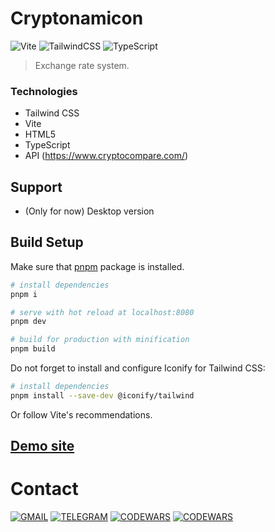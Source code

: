 # Cryptonamicon
![Vite](https://img.shields.io/badge/vite-%23646CFF.svg?style=for-the-badge&logo=vite&logoColor=white)
![TailwindCSS](https://img.shields.io/badge/Tailwind_CSS-38B2AC?style=for-the-badge&logo=tailwind-css&logoColor=white)
![TypeScript](https://img.shields.io/badge/TypeScript-007ACC?style=for-the-badge&logo=typescript&logoColor=white)

> Exchange rate system.
### Technologies
* Tailwind CSS
* Vite
* HTML5
* TypeScript
* API (https://www.cryptocompare.com/)

## Support
* (Only for now) Desktop version 

## Build Setup

Make sure that [pnpm](https://pnpm.io/) package is installed.

``` bash
# install dependencies
pnpm i

# serve with hot reload at localhost:8080
pnpm dev

# build for production with minification
pnpm build
```

Do not forget to install and configure Iconify for Tailwind CSS:
``` bash
# install dependencies
pnpm install --save-dev @iconify/tailwind
```

Or follow Vite's recommendations.

## [Demo site](https://baudinovv.github.io/cryptonomicon/)

# Contact

[![GMAIL](https://img.shields.io/badge/Gmail-D14836?style=for-the-badge&logo=gmail&logoColor=white)](alisher.baudinovv@gmail.com)
[![TELEGRAM](https://img.shields.io/badge/Telegram-2CA5E0?style=for-the-badge&logo=telegram&logoColor=white)](https://t.me/baudinovv)
[![CODEWARS](https://img.shields.io/badge/GitHub-100000?style=for-the-badge&logo=github&logoColor=white)](https://github.com/baudinovv)
[![CODEWARS](https://img.shields.io/badge/Codewars-B1361E?style=for-the-badge&logo=Codewars&logoColor=white)](https://www.codewars.com/users/baudinovv)
